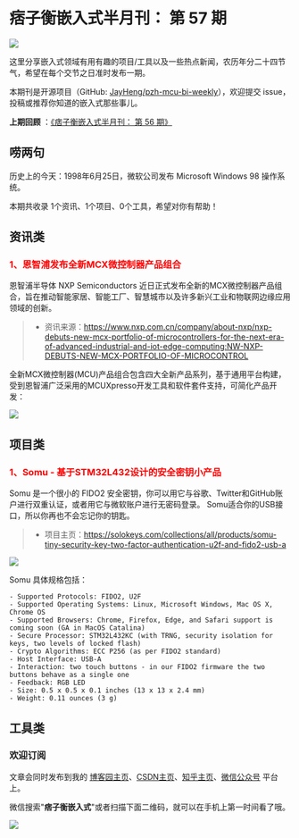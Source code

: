 # 痞子衡嵌入式半月刊： 第 57 期

![](http://henjay724.com/image/cnblogs/pzh_mcu_bi_weekly.PNG)

这里分享嵌入式领域有用有趣的项目/工具以及一些热点新闻，农历年分二十四节气，希望在每个交节之日准时发布一期。

本期刊是开源项目（GitHub: [JayHeng/pzh-mcu-bi-weekly](https://github.com/JayHeng/pzh-mcu-bi-weekly)），欢迎提交 issue，投稿或推荐你知道的嵌入式那些事儿。

**上期回顾** ：[《痞子衡嵌入式半月刊： 第 56 期》](https://www.cnblogs.com/henjay724/p/16391479.html)

## 唠两句

历史上的今天：1998年6月25日，微软公司发布 Microsoft Windows 98 操作系统。

本期共收录 1个资讯、1个项目、0个工具，希望对你有帮助！

## 资讯类

### <font color="red">1、恩智浦发布全新MCX微控制器产品组合</font>

恩智浦半导体 NXP Semiconductors 近日正式发布全新的MCX微控制器产品组合，旨在推动智能家居、智能工厂、智慧城市以及许多新兴工业和物联网边缘应用领域的创新。

> * 资讯来源：https://www.nxp.com.cn/company/about-nxp/nxp-debuts-new-mcx-portfolio-of-microcontrollers-for-the-next-era-of-advanced-industrial-and-iot-edge-computing:NW-NXP-DEBUTS-NEW-MCX-PORTFOLIO-OF-MICROCONTROL

全新MCX微控制器(MCU)产品组合包含四大全新产品系列，基于通用平台构建，受到恩智浦广泛采用的MCUXpresso开发工具和软件套件支持，可简化产品开发：

![](http://henjay724.com/image/biweekly20220625/NXP-MCX.PNG)

## 项目类

### <font color="red">1、Somu - 基于STM32L432设计的安全密钥小产品</font>

Somu 是一个很小的 FIDO2 安全密钥，你可以用它与谷歌、Twitter和GitHub账户进行双重认证，或者用它与微软账户进行无密码登录。 Somu适合你的USB接口，所以你再也不会忘记你的钥匙。

> * 项目主页：https://solokeys.com/collections/all/products/somu-tiny-security-key-two-factor-authentication-u2f-and-fido2-usb-a

![](http://henjay724.com/image/biweekly20220625/somu.PNG)

Somu 具体规格包括：

```text
- Supported Protocols: FIDO2, U2F
- Supported Operating Systems: Linux, Microsoft Windows, Mac OS X, Chrome OS
- Supported Browsers: Chrome, Firefox, Edge, and Safari support is coming soon (GA in MacOS Catalina)
- Secure Processor: STM32L432KC (with TRNG, security isolation for keys, two levels of locked flash)
- Crypto Algorithms: ECC P256 (as per FIDO2 standard)
- Host Interface: USB-A
- Interaction: two touch buttons - in our FIDO2 firmware the two buttons behave as a single one
- Feedback: RGB LED
- Size: 0.5 x 0.5 x 0.1 inches (13 x 13 x 2.4 mm)
- Weight: 0.11 ounces (3 g)
```

## 工具类


### 欢迎订阅

文章会同时发布到我的 [博客园主页](https://www.cnblogs.com/henjay724/)、[CSDN主页](https://blog.csdn.net/henjay724)、[知乎主页](https://www.zhihu.com/people/henjay724)、[微信公众号](http://weixin.sogou.com/weixin?type=1&query=痞子衡嵌入式) 平台上。

微信搜索"__痞子衡嵌入式__"或者扫描下面二维码，就可以在手机上第一时间看了哦。

![](http://henjay724.com/image/github/pzhMcu_qrcode_258x258.jpg)

